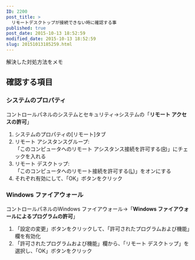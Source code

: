 ```yaml
---
ID: 2200
post_title: >
  リモートデスクトップが接続できない時に確認する事
published: true
post_date: 2015-10-13 18:52:59
modified_date: 2015-10-13 18:52:59
slug: 20151013185259.html
---
```

<p>解決した対処方法をメモ<br />
<!--more--></p>
<h2>確認する項目</h2>
<h3>システムのプロパティ</h3>
<p>コントロールパネルのシステムとセキュリティ-&gt;システムの「<b>リモート アクセスの許可</b>」</p>
<ol>
<li>システムのプロパティの[リモート]タブ</li>
<li>リモート アシスタンスグループ:<br />
「このコンピュータへのリモート アシスタンス接続を許可する(<u>R</u>)」にチェックを入れる</li>
<li>リモート デスクトップ:<br />
「このコンピュータへのリモート接続を許可する(<u>L</u>)」をオンにする</li>
<li>それぞれ有効にして、「OK」ボタンをクリック</li>
</ol>
<h3>Windows ファイアウォール</h3>
<p>コントロールパネルのWindows ファイアウォール-&gt;「<b>Windows ファイアウォールによるプログラムの許可</b>」</p>
<ol>
<li>「設定の変更」ボタンをクリックして、「許可されたプログラムおよび機能」欄を有効化</li>
<li>「許可されたプログラムおよび機能」欄から、「リモート デスクトップ」を選択し、「OK」ボタンをクリック</li>
</ol>